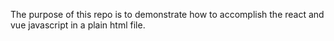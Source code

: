 The purpose of this repo is to demonstrate how to accomplish the react and vue javascript in a plain html file.